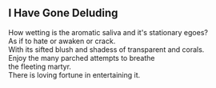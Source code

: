 I Have Gone Deluding
--------------------
How wetting is the aromatic saliva and it's stationary egoes?  
As if to hate or awaken or crack.  
With its sifted blush and shadess of transparent and corals.  
Enjoy the many parched attempts to breathe  
the fleeting martyr.  
There is loving fortune in entertaining it.  
